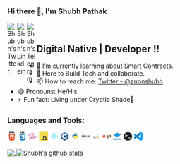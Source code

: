 ### Hi there 👋, I'm Shubh Pathak

<a href="https://twitter.com/anonshubh">
  <img align="left" alt="Shubh's Twitter" width="22px" src="https://cdn.jsdelivr.net/npm/simple-icons@v3/icons/twitter.svg" />
</a>
<a href="https://linkedin.com/in/anonshubh">
  <img align="left" alt="Shubh's Linkdein" width="22px" src="https://cdn.jsdelivr.net/npm/simple-icons@v3/icons/linkedin.svg" />
</a>
<a href="https://t.me/anonshubh ">
  <img align="left" alt="Shubh's Telegram" width="22px" src="https://cdn.jsdelivr.net/npm/simple-icons@v3/icons/telegram.svg" />
</a>
<br/>

## Digital Native | Developer !!

- 🌱 I’m currently learning about Smart Contracts.
- 💬 Here to Build Tech and collaborate.
- 📫 How to reach me: [Twitter - @anonshubh](https://twitter.com/anonshubh)
- 😄 Pronouns: He/His
- ⚡ Fun fact: Living under Cryptic Shade🍍

### Languages and Tools:

<code><img height="20" src="https://raw.githubusercontent.com/github/explore/80688e429a7d4ef2fca1e82350fe8e3517d3494d/topics/html/html.png"></code>
<code><img height="20" src="https://raw.githubusercontent.com/github/explore/80688e429a7d4ef2fca1e82350fe8e3517d3494d/topics/css/css.png"></code>
<code><img height="20" src="https://raw.githubusercontent.com/github/explore/80688e429a7d4ef2fca1e82350fe8e3517d3494d/topics/sass/sass.png"></code>
<code><img height="20" src="https://raw.githubusercontent.com/github/explore/80688e429a7d4ef2fca1e82350fe8e3517d3494d/topics/javascript/javascript.png"></code>
<code><img height="20" src="https://raw.githubusercontent.com/github/explore/80688e429a7d4ef2fca1e82350fe8e3517d3494d/topics/react/react.png"></code>
<code><img height="20" src="https://raw.githubusercontent.com/github/explore/80688e429a7d4ef2fca1e82350fe8e3517d3494d/topics/cpp/cpp.png"></code>
<code><img height="20" src="https://raw.githubusercontent.com/github/explore/80688e429a7d4ef2fca1e82350fe8e3517d3494d/topics/python/python.png"></code>
<code><img height="20" src="https://raw.githubusercontent.com/github/explore/80688e429a7d4ef2fca1e82350fe8e3517d3494d/topics/django/django.png"></code>
<code><img height="20" src="https://raw.githubusercontent.com/github/explore/80688e429a7d4ef2fca1e82350fe8e3517d3494d/topics/mysql/mysql.png"></code>
<code><img height="20" src="https://raw.githubusercontent.com/github/explore/80688e429a7d4ef2fca1e82350fe8e3517d3494d/topics/git/git.png"></code>
<code><img height="20" src="https://raw.githubusercontent.com/github/explore/80688e429a7d4ef2fca1e82350fe8e3517d3494d/topics/docker/docker.png"></code>
<code><img height="20" src="https://raw.githubusercontent.com/github/explore/80688e429a7d4ef2fca1e82350fe8e3517d3494d/topics/terminal/terminal.png"></code>
<code><img height="20" src="https://raw.githubusercontent.com/github/explore/80688e429a7d4ef2fca1e82350fe8e3517d3494d/topics/visual-studio-code/visual-studio-code.png"></code>


<a href="https://github.com/anonshubh">
  <img align="center" src="https://github-readme-stats.vercel.app/api/top-langs/?username=anonshubh&theme=light&hide_langs_below=1" />
</a>
<a href="https://github.com/anonshubh">
 <img align="center" src="https://github-readme-stats.vercel.app/api?username=anonshubh&show_icons=true&theme=light&line_height=27" alt="Shubh's github stats"/>
</a>


